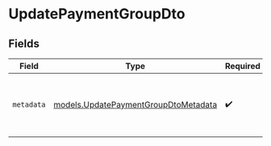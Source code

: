 # UpdatePaymentGroupDto


## Fields

| Field                                                                              | Type                                                                               | Required                                                                           | Description                                                                        | Example                                                                            |
| ---------------------------------------------------------------------------------- | ---------------------------------------------------------------------------------- | ---------------------------------------------------------------------------------- | ---------------------------------------------------------------------------------- | ---------------------------------------------------------------------------------- |
| `metadata`                                                                         | [models.UpdatePaymentGroupDtoMetadata](../models/updatepaymentgroupdtometadata.md) | :heavy_check_mark:                                                                 | Additional metadata for the payment group update.                                  | {<br/>"order_id": "ord_1JYLo8KerLxWZaQtys6ZQ1xT"<br/>}                             |